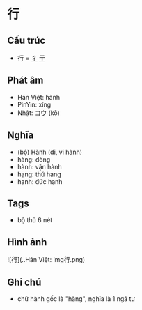 # 行

## Cấu trúc
* 行 = [彳](彳.md) [亍](亍.md)

## Phát âm

* Hán Việt: hành
* PinYin: xíng
* Nhật: コウ (kō)

## Nghĩa

* (bộ) Hành (đi, vi hành)
* hàng: dòng
* hành: vận hành
* hạng: thứ hạng
* hạnh: đức hạnh

## Tags
* bộ thủ 6 nét

## Hình ảnh
![行](..Hán Việt: img行.png)

## Ghi chú
* chữ hành gốc là "hàng", nghĩa là 1 ngã tư

<script>window.HANZI_FIELD='行';</script>

